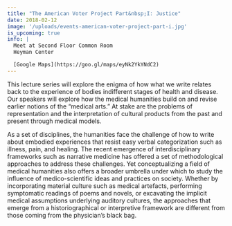 ```yaml
---
title: "The American Voter Project Part&nbsp;I: Justice"
date: 2018-02-12
image: '/uploads/events-american-voter-project-part-i.jpg'
is_upcoming: true
info: |
  Meet at Second Floor Common Room
  Heyman Center

  [Google Maps](https://goo.gl/maps/eyNk2YkYNdC2)
---
```


This lecture series will explore the enigma of how what we write relates back to the experience of bodies indifferent stages of health and disease. Our speakers will explore how the medical humanities build on and revise earlier notions of the “medical arts.” At stake are the problems of representation and the interpretation of cultural products from the past and present through medical models.

As a set of disciplines, the humanities face the challenge of how to write about embodied experiences that resist easy verbal categorization such as illness, pain, and healing. The recent emergence of interdisciplinary frameworks such as narrative medicine has offered a set of methodological approaches to address these challenges. Yet conceptualizing a field of medical humanities also offers a broader umbrella under which to study the influence of medico-scientific ideas and practices on society.  Whether by incorporating material culture such as medical artefacts, performing symptomatic readings of poems and novels, or excavating the implicit medical assumptions underlying auditory cultures, the approaches that emerge from a historiographical or interpretive framework are different from those coming from the physician’s black bag.
